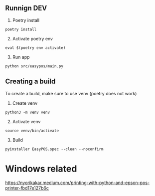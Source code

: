 

## Runnign DEV

1. Poetry install

```
poetry install
```

2. Activate poetry env
```
eval $(poetry env activate)
```

3. Run app

```
python src/easypos/main.py 
```



## Creating a build

To create a build, make sure to use venv (poetry does not work)

1. Create venv

```
python3 -m venv venv
```

2. Activate venv
```
source venv/bin/activate
```

3. Build

```
pyinstaller EasyPOS.spec --clean --noconfirm
```



# Windows related
https://nyorikakar.medium.com/printing-with-python-and-epson-pos-printer-fbd17e127b6c
